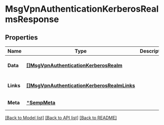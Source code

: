 # MsgVpnAuthenticationKerberosRealmsResponse

## Properties
Name | Type | Description | Notes
------------ | ------------- | ------------- | -------------
**Data** | [**[]MsgVpnAuthenticationKerberosRealm**](MsgVpnAuthenticationKerberosRealm.md) |  | [optional] [default to null]
**Links** | [**[]MsgVpnAuthenticationKerberosRealmLinks**](MsgVpnAuthenticationKerberosRealmLinks.md) |  | [optional] [default to null]
**Meta** | [***SempMeta**](SempMeta.md) |  | [default to null]

[[Back to Model list]](../README.md#documentation-for-models) [[Back to API list]](../README.md#documentation-for-api-endpoints) [[Back to README]](../README.md)

